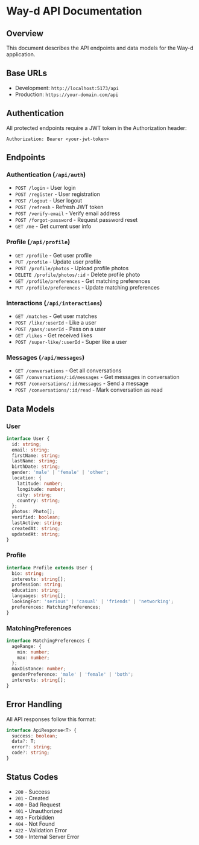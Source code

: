 # Way-d API Documentation

## Overview
This document describes the API endpoints and data models for the Way-d application.

## Base URLs
- Development: `http://localhost:5173/api`
- Production: `https://your-domain.com/api`

## Authentication
All protected endpoints require a JWT token in the Authorization header:
```
Authorization: Bearer <your-jwt-token>
```

## Endpoints

### Authentication (`/api/auth`)
- `POST /login` - User login
- `POST /register` - User registration
- `POST /logout` - User logout
- `POST /refresh` - Refresh JWT token
- `POST /verify-email` - Verify email address
- `POST /forgot-password` - Request password reset
- `GET /me` - Get current user info

### Profile (`/api/profile`)
- `GET /profile` - Get user profile
- `PUT /profile` - Update user profile
- `POST /profile/photos` - Upload profile photos
- `DELETE /profile/photos/:id` - Delete profile photo
- `GET /profile/preferences` - Get matching preferences
- `PUT /profile/preferences` - Update matching preferences

### Interactions (`/api/interactions`)
- `GET /matches` - Get user matches
- `POST /like/:userId` - Like a user
- `POST /pass/:userId` - Pass on a user
- `GET /likes` - Get received likes
- `POST /super-like/:userId` - Super like a user

### Messages (`/api/messages`)
- `GET /conversations` - Get all conversations
- `GET /conversations/:id/messages` - Get messages in conversation
- `POST /conversations/:id/messages` - Send a message
- `POST /conversations/:id/read` - Mark conversation as read

## Data Models

### User
```typescript
interface User {
  id: string;
  email: string;
  firstName: string;
  lastName: string;
  birthDate: string;
  gender: 'male' | 'female' | 'other';
  location: {
    latitude: number;
    longitude: number;
    city: string;
    country: string;
  };
  photos: Photo[];
  verified: boolean;
  lastActive: string;
  createdAt: string;
  updatedAt: string;
}
```

### Profile
```typescript
interface Profile extends User {
  bio: string;
  interests: string[];
  profession: string;
  education: string;
  languages: string[];
  lookingFor: 'serious' | 'casual' | 'friends' | 'networking';
  preferences: MatchingPreferences;
}
```

### MatchingPreferences
```typescript
interface MatchingPreferences {
  ageRange: {
    min: number;
    max: number;
  };
  maxDistance: number;
  genderPreference: 'male' | 'female' | 'both';
  interests: string[];
}
```

## Error Handling
All API responses follow this format:
```typescript
interface ApiResponse<T> {
  success: boolean;
  data?: T;
  error?: string;
  code?: string;
}
```

## Status Codes
- `200` - Success
- `201` - Created
- `400` - Bad Request
- `401` - Unauthorized
- `403` - Forbidden
- `404` - Not Found
- `422` - Validation Error
- `500` - Internal Server Error
